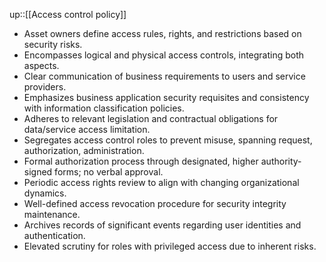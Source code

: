 up::[[Access control policy]]

- Asset owners define access rules, rights, and restrictions based on security risks.
- Encompasses logical and physical access controls, integrating both aspects.
- Clear communication of business requirements to users and service providers.
- Emphasizes business application security requisites and consistency with information classification policies.
- Adheres to relevant legislation and contractual obligations for data/service access limitation.
- Segregates access control roles to prevent misuse, spanning request, authorization, administration.
- Formal authorization process through designated, higher authority-signed forms; no verbal approval.
- Periodic access rights review to align with changing organizational dynamics.
- Well-defined access revocation procedure for security integrity maintenance.
- Archives records of significant events regarding user identities and authentication.
- Elevated scrutiny for roles with privileged access due to inherent risks.